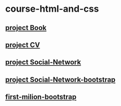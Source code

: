 # course-html-and-css

## [project Book]( https://nikitakochetkov.github.io/course-html-and-css/Book/index.html)

## [project CV](https://nikitakochetkov.github.io/course-html-and-css/CV/index.html)

## [project Social-Network](https://nikitakochetkov.github.io/course-html-and-css/Social-Network/index.html) 

## [project Social-Network-bootstrap](https://nikitakochetkov.github.io/course-html-and-css/Social-network-bootstrap/index.html)

## [first-milion-bootstrap](httpsnikitakochetkov.github.iocourse-html-and-css/first-million-bootstrap/index.html)